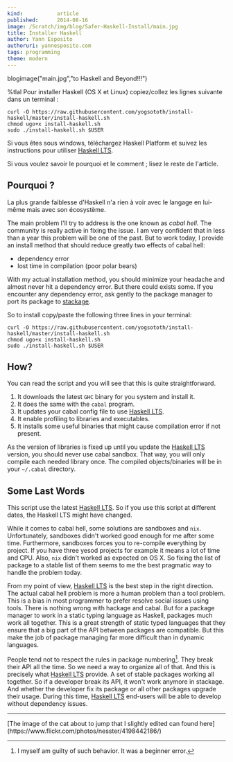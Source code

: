 ```yaml
---
kind:           article
published:      2014-08-16
image: /Scratch/img/blog/Safer-Haskell-Install/main.jpg
title: Installer Haskell
author: Yann Esposito
authoruri: yannesposito.com
tags: programming
theme: modern
---
```

blogimage("main.jpg","to Haskell and Beyond!!!")

<div class="intro">

%tlal Pour installer Haskell (OS X et Linux) copiez/collez les lignes suivante dans un terminal :

~~~
curl -O https://raw.githubusercontent.com/yogsototh/install-haskell/master/install-haskell.sh
chmod ugo+x install-haskell.sh
sudo ./install-haskell.sh $USER
~~~


Si vous êtes sous windows, téléchargez Haskell Platform
et suivez les instructions pour utiliser [Haskell LTS][lts].

Si vous voulez savoir le pourquoi et le comment ; lisez le reste de l'article.

</div>

## Pourquoi ?

La plus grande faiblesse d'Haskell n'a rien à voir avec le langage en lui-même
mais avec son écosystème.

[^1]: Par l'écosystème d'un langage j'entends, la communauté, les outils, la documentation, les environnements de déploiements, les entreprises qui utilisent le langage, etc... En gros tout ce qui n'a rien à voir avec les détails du langage mais ce qui a à voir avec les comment et pourquoi on l'utilise.

The main problem I'll try to address is the one known as _cabal hell_.
The community is really active in fixing the issue.
I am very confident that in less than a year this problem will be one of the past.
But to work today, I provide an install method that should reduce greatly
two effects of cabal hell:

- dependency error
- lost time in compilation (poor polar bears)

With my actual installation method, you should minimize your headache and almost
never hit a dependency error.
But there could exists some.
If you encounter any dependency error,
ask gently to the package manager to port its package to [stackage][stackage].

So to install copy/paste the following three lines in your terminal:

~~~
curl -O https://raw.githubusercontent.com/yogsototh/install-haskell/master/install-haskell.sh
chmod ugo+x install-haskell.sh
sudo ./install-haskell.sh $USER
~~~

## How?

You can read the script and you will see that this is quite straightforward.

1. It downloads the latest `GHC` binary for you system and install it.
2. It does the same with the `cabal` program.
3. It updates your cabal config file to use [Haskell LTS][lts].
4. It enable profiling to libraries and executables.
5. It installs some useful binaries that might cause compilation error if not present.

As the version of libraries is fixed up until you update the [Haskell LTS][lts] version,
you should never use cabal sandbox.
That way, you will only compile each needed library once.
The compiled objects/binaries will be in your `~/.cabal` directory.

## Some Last Words

This script use the latest [Haskell LTS][lts].
So if you use this script at different dates, the Haskell LTS might have changed.

While it comes to cabal hell, some solutions are sandboxes and `nix`.
Unfortunately, sandboxes didn't worked good enough for me after some time.
Furthermore, sandboxes forces you to re-compile everything by project.
If you have three yesod projects for example it means a lot of time and CPU.
Also, `nix` didn't worked as expected on OS X.
So fixing the list of package to a stable list of them seems to me the best
pragmatic way to handle the problem today.

From my point of view, [Haskell LTS][lts] is the best step in the right direction.
The actual cabal hell problem is more a human problem than a tool problem.
This is a bias in most programmer to prefer resolve social issues using tools.
There is nothing wrong with hackage and cabal.
But for a package manager to work in a static typing language as Haskell,
packages much work all together.
This is a great strength of static typed languages that they ensure that a big
part of the API between packages are compatible.
But this make the job of package managing far more difficult than in dynamic languages.

People tend not to respect the rules in package numbering[^2].
They break their API all the time.
So we need a way to organize all of that.
And this is precisely what [Haskell LTS][lts] provide.
A set of stable packages working all together.
So if a developer break its API, it won't work anymore in stackage.
And whether the developer fix its package or all other packages upgrade their usage.
During this time, [Haskell LTS][lts] end-users will be able to develop without dependency issues.

[^2]: I myself am guilty of such behavior. It was a beginner error.

[lts]: http://www.stackage.org/lts
[stackage]: http://www.stackage.org

---

<p class="small">
[The image of the cat about to jump that I slightly edited can found here](https://www.flickr.com/photos/nesster/4198442186/)
</p>


